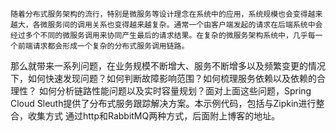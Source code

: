     随着分布式服务架构的流行，特别是微服务等设计理念在系统中的应用，系统规模也会变得越来越大，各微服务间的调用关系也变得越来越复杂。通常一个由客户端发起的请求在后端系统中会经过多个不同的微服务调用来协同产生最后的请求结果。在复杂的微服务架构系统中，几乎每一个前端请求都会形成一个复杂的分布式服务调用链路。
那么就带来一系列问题，在业务规模不断增大、服务不断增多以及频繁变更的情况下，如何快速发现问题？如何判断故障影响范围？如何梳理服务依赖以及依赖的合理性？
如何分析链路性能问题以及实时容量规划？面对上面这些问题，Spring Cloud Sleuth提供了分布式服务跟踪解决方案。本示例代码，包括与Zipkin进行整合，收集方式
通过http和RabbitMQ两种方式，后面附上博客的地址。
